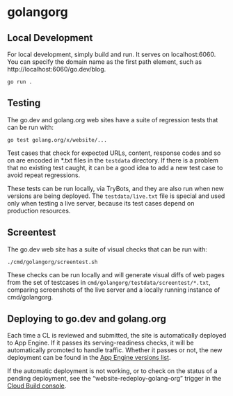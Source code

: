 # golangorg

## Local Development

For local development, simply build and run. It serves on localhost:6060.
You can specify the domain name as the first path element, such as
http://localhost:6060/go.dev/blog.

	go run .

## Testing

The go.dev and golang.org web sites have a suite of regression tests that can be run with:

	go test golang.org/x/website/...

Test cases that check for expected URLs, content, response codes and so on are
encoded in \*.txt files in the `testdata` directory. If there is a problem that
no existing test caught, it can be a good idea to add a new test case to avoid
repeat regressions.

These tests can be run locally, via TryBots, and they are also run when
new versions are being deployed. The `testdata/live.txt` file is special
and used only when testing a live server, because its test cases depend
on production resources.

## Screentest

The go.dev web site has a suite of visual checks that can be run with:

	./cmd/golangorg/screentest.sh

These checks can be run locally and will generate visual diffs of web pages
from the set of testcases in `cmd/golangorg/testdata/screentest/*.txt`, comparing screenshots
of the live server and a locally running instance of cmd/golangorg.

## Deploying to go.dev and golang.org

Each time a CL is reviewed and submitted, the site is automatically deployed to App Engine.
If it passes its serving-readiness checks, it will be automatically promoted to handle traffic.
Whether it passes or not, the new deployment can be found in the
[App Engine versions list](https://console.cloud.google.com/appengine/versions?project=golang-org&serviceId=default).

If the automatic deployment is not working, or to check on the status of a pending deployment,
see the “website-redeploy-golang-org” trigger in the
[Cloud Build console](https://console.cloud.google.com/cloud-build/builds;region=global?project=golang-org&query=trigger_id%3D%222399003e-0cc5-4877-86de-8bc8f13fd984%22).
